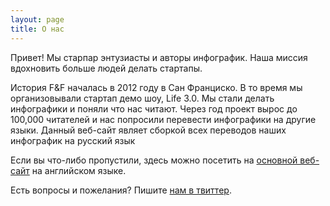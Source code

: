 ```yaml
---
layout: page
title: О нас
---
```


<p class="message">
  Привет! Мы старпар энтузиасты и авторы инфографик. Наша миссия вдохновить больше людей делать стартапы.
</p>


История F&F началась в 2012 году в Сан Франциско. В то время мы организовывали стартап демо шоу, Life 3.0. Мы стали делать инфографики и поняли что нас читают.
Через год проект вырос до 100,000 читателей и нас попросили перевести инфографики на другие языки. Данный веб-сайт являет сборкой всех переводов наших инфографик на русский язык

Если вы что-либо пропустили, здесь можно посетить на [основной веб-сайт](http://fundersandfounders.com) на английском языке.

Есть вопросы и пожелания? Пишите [нам в твиттер](https://twitter.com/fundersfounders).


